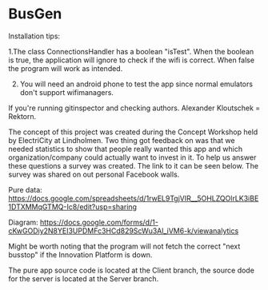 # BusGen

Installation tips:

1.The class ConnectionsHandler has a boolean "isTest". When the boolean is true, the application will ignore to check if the wifi is correct. When false the program will work as intended.

2. You will need an android phone to test the app since normal emulators don't support wifimanagers.

If you're running gitinspector and checking authors. Alexander Kloutschek = Rektorn.


The concept of this project was created during the Concept Workshop held by ElectriCity at Lindholmen. Two thing got feedback on was that we needed statistics to show that people really wanted this app and which organization/company could actually want to invest in it. To help us answer these questions a survey was created. The link to it can be seen below. The survey was shared on out personal Facebook walls.

Pure data:
https://docs.google.com/spreadsheets/d/1rwEL9TgjVIR__5OHLZQOlrLK3iBE1DTXMMqGTMQ-Ic8/edit?usp=sharing

Diagram:
https://docs.google.com/forms/d/1-cKwGODiy2N8YEI3UPDMFc3HCd829ScWu3Al_iVM6-k/viewanalytics

Might be worth noting that the program will not fetch the correct "next busstop" if the Innovation Platform is down.

The pure app source code is located at the Client branch, the source dode for the server is located at the Server branch.
